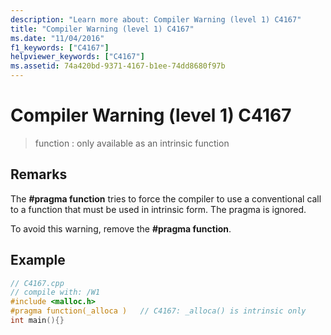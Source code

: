 ```yaml
---
description: "Learn more about: Compiler Warning (level 1) C4167"
title: "Compiler Warning (level 1) C4167"
ms.date: "11/04/2016"
f1_keywords: ["C4167"]
helpviewer_keywords: ["C4167"]
ms.assetid: 74a420bd-9371-4167-b1ee-74dd8680f97b
---
```

# Compiler Warning (level 1) C4167

> function : only available as an intrinsic function

## Remarks

The **#pragma function** tries to force the compiler to use a conventional call to a function that must be used in intrinsic form. The pragma is ignored.

To avoid this warning, remove the **#pragma function**.

## Example

```cpp
// C4167.cpp
// compile with: /W1
#include <malloc.h>
#pragma function(_alloca )   // C4167: _alloca() is intrinsic only
int main(){}
```
